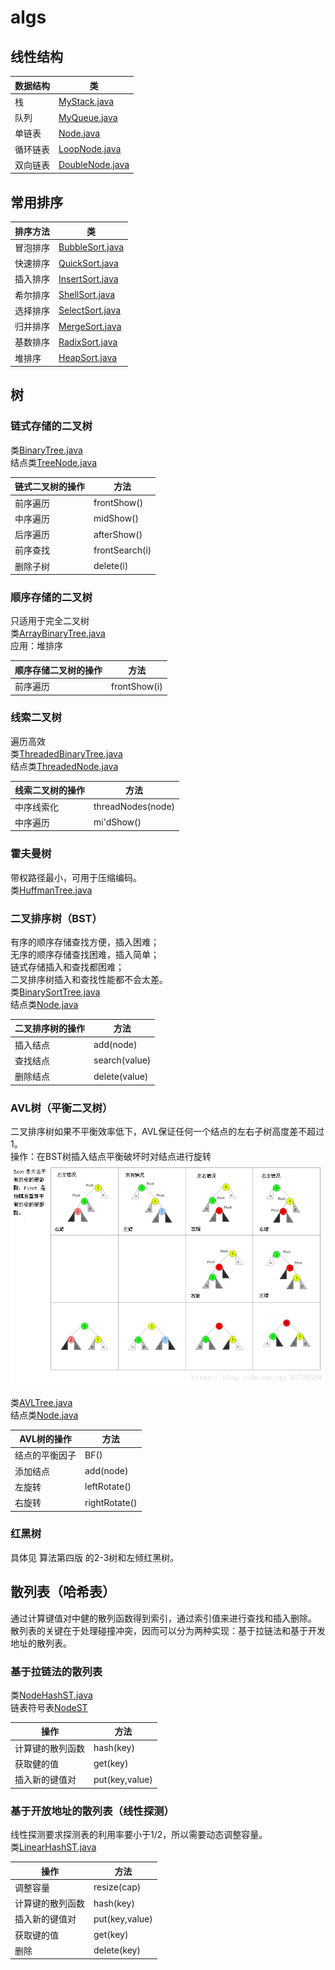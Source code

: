 # algs

## **线性结构**

|数据结构|类|
|---|---|
|栈|[MyStack.java](./src/cx/Linear/MyStack.java)|
|队列|[MyQueue.java](./src/cx/Linear/MyQueue.java)|
|单链表|[Node.java](./src/cx/Linear/Node.java)|
|循环链表|[LoopNode.java](./src/cx/Linear/LoopNode.java)|
|双向链表|[DoubleNode.java](./src/cx/Linear/DoubleNode.java)|

## **常用排序**

|排序方法|类|
|---|---|
|冒泡排序|[BubbleSort.java](./src/cx/Sort/BubbleSort.java)|
|快速排序|[QuickSort.java](./src/cx/Sort/QuickSort.java)|
|插入排序|[InsertSort.java](./src/cx/Sort/InsertSort.java)|
|希尔排序|[ShellSort.java](./src/cx/Sort/ShellSort.java)|
|选择排序|[SelectSort.java](./src/cx/Sort/SelectSort.java)|
|归并排序|[MergeSort.java](./src/cx/Sort/MergeSort.java)|
|基数排序|[RadixSort.java](./src/cx/Sort/RadixSort.java)|
|堆排序|[HeapSort.java](./src/cx/Sort/HeapSort.java)|

## **树**

### 链式存储的二叉树

类[BinaryTree.java](./src/cx/Tree/BinaryTree.java)  
结点类[TreeNode.java](./src/cx/Tree/TreeNode.java)

|链式二叉树的操作|方法|
|---|---|
|前序遍历|frontShow()|
|中序遍历|midShow()|
|后序遍历|afterShow()|
|前序查找|frontSearch(i)|
|删除子树|delete(i)|

### 顺序存储的二叉树

只适用于完全二叉树  
类[ArrayBinaryTree.java](./src/cx/Tree/ArrayBinaryTree.java)  
应用：堆排序

|顺序存储二叉树的操作|方法|
|---|---|
|前序遍历|frontShow(i)|

### 线索二叉树

遍历高效  
类[ThreadedBinaryTree.java](./src/cx/Tree/Threaded/ThreadedBinaryTree.java)  
结点类[ThreadedNode.java](./src/cx/Tree/Threaded/ThreadedNode.java)  

|线索二叉树的操作|方法|
|---|---|
|中序线索化|threadNodes(node)|
|中序遍历|mi'dShow()|

### 霍夫曼树

带权路径最小，可用于压缩编码。  
类[HuffmanTree.java](./src/cx/Tree/Huffman/HuffmanTree.java)  

### 二叉排序树（BST）

有序的顺序存储查找方便，插入困难；  
无序的顺序存储查找困难，插入简单；  
链式存储插入和查找都困难；  
二叉排序树插入和查找性能都不会太差。  
类[BinarySortTree.java](./src/cx/Tree/BinSort/BinarySortTree.java)  
结点类[Node.java](./src/cx/Tree/BinSort/Node.java)  

|二叉排序树的操作|方法|
|---|---|
|插入结点|add(node)|
|查找结点|search(value)|
|删除结点|delete(value)|

### AVL树（平衡二叉树）

二叉排序树如果不平衡效率低下，AVL保证任何一个结点的左右子树高度差不超过1。  
操作：在BST树插入结点平衡破坏时对结点进行旋转
![image](./src/cx/Tree/AVL/AVL.png)

类[AVLTree.java](./src/cx/Tree/AVL/AVLTree.java)  
结点类[Node.java](./src/cx/Tree/AVL/Node.java)

|AVL树的操作|方法|
|---|---|
|结点的平衡因子|BF()|
|添加结点|add(node)|
|左旋转|leftRotate()|  
|右旋转|rightRotate()|

### 红黑树

具体见 算法第四版 的2-3树和左倾红黑树。

## 散列表（哈希表）

通过计算键值对中健的散列函数得到索引，通过索引值来进行查找和插入删除。  
散列表的关键在于处理碰撞冲突，因而可以分为两种实现：基于拉链法和基于开发地址的散列表。  

### 基于拉链法的散列表

类[NodeHashST.java](./src/cx/Hash/NodeHashST.java)  
链表符号表[NodeST](./src/cx/Hash/NodeST.java)

|操作|方法|
|---|---|
|计算键的散列函数|hash(key)|
|获取健的值|get(key)|
|插入新的键值对|put(key,value)|

### 基于开放地址的散列表（线性探测）

线性探测要求探测表的利用率要小于1/2，所以需要动态调整容量。  
类[LinearHashST.java](./src/cx/Hash/LinearHashST.java)  

|操作|方法|
|---|---|
|调整容量|resize(cap)|
|计算键的散列函数|hash(key)|
|插入新的键值对|put(key,value)|
|获取键的值|get(key)|
|删除|delete(key)|